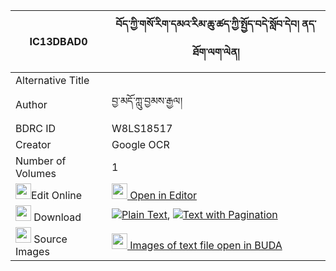 |IC13DBAD0|བོད་ཀྱི་གསོ་རིག་དམའ་རིམ་ཆུ་ཚད་ཀྱི་སྤྱོད་བདེ་སློབ་དེབ། ནད་ཐོག་ལག་ལེན། 
| --- | --- 
|Alternative Title |
|Author| བྱ་མདོ་ཀླུ་བྱམས་རྒྱལ།
|BDRC ID | W8LS18517
|Creator | Google OCR
|Number of Volumes| 1
|<img width="25" src="https://img.icons8.com/color/25/000000/edit-property.png">Edit Online| [<img width="25" src="https://avatars.githubusercontent.com/u/45091458?s=200&v=4"> Open in Editor](http://editor.openpecha.org/IC13DBAD0)
|<img width="25" src="https://img.icons8.com/fluent/48/000000/download-2.png"/>  Download | [![](https://img.icons8.com/color/20/000000/txt.png)Plain Text](https://github.com/Openpecha/IC13DBAD0/releases/download/v2/bo_kyi_sorik_ma_rim_chu_tse_ky_plain_IC13DBAD0.zip), [![](https://img.icons8.com/color/20/000000/txt.png)Text with Pagination](https://github.com/Openpecha/IC13DBAD0/releases/download/v2/bo_kyi_sorik_ma_rim_chu_tse_ky_pages_IC13DBAD0.zip)
|<img width="25" src="https://img.icons8.com/plasticine/100/000000/pictures-folder.png"/>  Source Images | [<img width="25" src="https://library.bdrc.io/icons/BUDA-small.svg"> Images of text file open in BUDA](https://library.bdrc.io/show/bdr:W8LS18517)